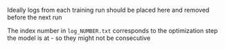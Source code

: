 Ideally logs from each training run should be placed here and removed before the next run

The index number in `log_NUMBER.txt` corresponds to the optimization step the model is at - so they might not be consecutive
